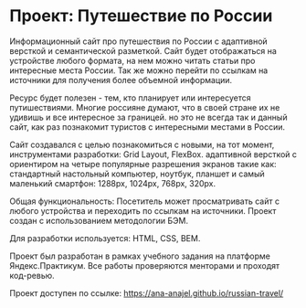 # Проект: Путешествие по России

Информационный сайт про путешествия по России с адаптивной версткой и семантической разметкой. Сайт будет отображаться на устройстве любого формата, на нем можно читать статьи про интересные места России. Так же можно перейти по ссылкам на источники для получения более объемной информации.

Ресурс будет полезен - тем, кто планирует или интересуется путишествиями. Многие россияне думают, что в своей стране их не удивишь и все интересное за границей. но это не всегда так и данный сайт, как раз познакомит туристов с интересными местами в России.

Сайт создавался с целью познакомиться с новыми, на тот момент, инструментами разработки: Grid Layout, FlexBox. адаптивной версткой с ориентиром на четыре популярные разрешения экранов такие как: стандартный настольный компьютер, ноутбук, планшет и самый маленький смартфон: 1288px, 1024px, 768px, 320px.

Общая функциональность: 
Посетитель может просматривать сайт с любого устройства и переходить по ссылкам на источники.
Проект создан с использованием методологии БЭМ. 

Для разработки используется: HTML, CSS, BEM.

Проект был разработан в рамках учебного задания на платформе Яндекс.Практикум. Все работы проверяются менторами и проходят код-ревью.

Проект доступен по ссылке: https://ana-anajel.github.io/russian-travel/
